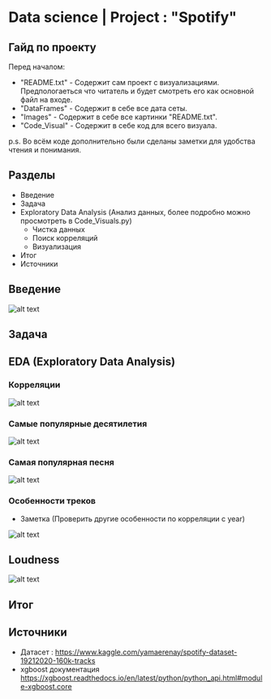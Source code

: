 # Data science | Project : "Spotify"

## Гайд по проекту

Перед началом:
- "README.txt" - Содержит сам проект с визуализациями. Предпологаеться что читатель и будет смотреть его как основной файл на входе.
- "DataFrames" - Содержит в себе все дата сеты.
- "Images" - Содержит в себе все картинки "README.txt".
- "Code_Visual" - Содержит в себе код для всего визуала.

p.s. Во всём коде дополнительно были сделаны заметки для удобства чтения и понимания.

## Разделы

- Введение
- Задача
- Exploratory Data Analysis (Анализ данных, более подробно можно просмотреть в Code_Visuals.py)
  - Чистка данных 
  - Поиск корреляций
  - Визуализация
- Итог
- Источники

## Введение

![alt text](https://github.com/Aettio/DS_Project_Spotify/blob/main/Images/Spotify_intro.jpg)

## Задача


## EDA (Exploratory Data Analysis)

### Корреляции

![alt text](https://github.com/Aettio/DS_Project_Spotify/blob/main/Images/Корреляции.png)

### Самые популярные десятилетия

![alt text](https://github.com/Aettio/DS_Project_Spotify/blob/main/Images/Популярнгсть_по_десятилетиям.png)

### Самая популярная песня

![alt text](https://github.com/Aettio/DS_Project_Spotify/blob/main/Images/Самая_популярная_песня.png)

### Особенности треков

- Заметка (Проверить другие особенности по корреляции с year)

![alt text](https://github.com/Aettio/DS_Project_Spotify/blob/main/Images/Особенности_по_year.jpeg)

## Loudness

![alt text](https://github.com/Aettio/DS_Project_Spotify/blob/main/Images/loudness.jpeg)

## Итог

## Источники

- Датасет : https://www.kaggle.com/yamaerenay/spotify-dataset-19212020-160k-tracks
- xgboost документация https://xgboost.readthedocs.io/en/latest/python/python_api.html#module-xgboost.core

